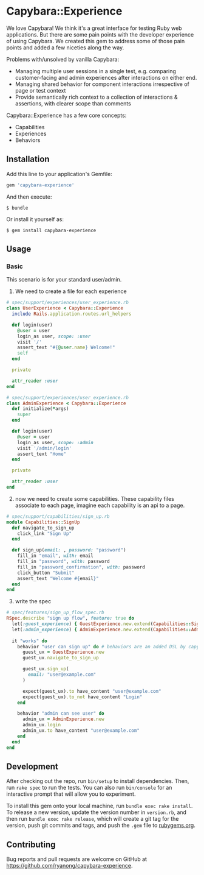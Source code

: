 # Capybara::Experience
We love Capybara! We think it's a great interface for testing Ruby web applications. But there are some pain points with the developer experience of using Capybara. We created this gem to address some of those pain points and added a few niceties along the way.

Problems with/unsolved by vanilla Capybara:
* Managing multiple user sessions in a single test, e.g. comparing customer-facing and admin experiences after interactions on either end.
* Managing shared behavior for component interactions irrespective of page or test context
* Provide semantically rich context to a collection of interactions & assertions, with clearer scope than comments 

Capybara::Experience has a few core concepts:
* Capabilities
* Experiences 
* Behaviors

## Installation

Add this line to your application's Gemfile:

```ruby
gem 'capybara-experience'
```

And then execute:

    $ bundle

Or install it yourself as:

    $ gem install capybara-experience

## Usage

### Basic
This scenario is for your standard user/admin.
1. We need to create a file for each experience

```ruby
# spec/support/experiences/user_experience.rb
class UserExperience < Capybara::Experience
  include Rails.application.routes.url_helpers

  def login(user)
    @user = user
    login_as user, scope: :user
    visit '/'
    assert_text "#{@user.name} Welcome!"
    self
  end

  private

  attr_reader :user
end
```

```ruby
# spec/support/experiences/user_experience.rb
class AdminExperience < Capybara::Experience
  def initialize(*args)
    super
  end

  def login(user)
    @user = user
    login_as user, scope: :admin
    visit '/admin/login'
    assert_text "Home"
  end

  private

  attr_reader :user
end
```

2. now we need to create some capabilities. These capability files associate to each page, imagine each capability is an api to a page.

```ruby
# spec/support/capabilities/sign_up.rb
module Capabilities::SignUp
  def navigate_to_sign_up
    click_link "Sign Up"
  end

  def sign_up(email: , password: "password")
    fill_in "email", with: email
    fill_in "password", with: password
    fill_in "password_confirmation", with: password
    click_button "Submit"
    assert_text "Welcome #{email}"
  end
end
```

3. write the spec
```ruby
# spec/features/sign_up_flow_spec.rb
RSpec.describe "sign up flow", feature: true do
  let(:guest_experience) { GuestExperience.new.extend(Capabilities::SignUp) }
  let(:admin_experience) { AdminExperience.new.extend(Capabilities::Admin::ManageUser) }
  
  it "works" do
    behavior "user can sign up" do # behaviors are an added DSL by capybara-experiences to group interactions & assertions
      guest_ux = GuestExperience.new
      guest_ux.navigate_to_sign_up

      guest_ux.sign_up(
        email: "user@example.com"
      )

      expect(guest_ux).to have_content "user@example.com"
      expect(guest_ux).to_not have_content "Login"
    end

    behavior "admin can see user" do
      admin_ux = AdminExperience.new
      admin_ux.login
      admin_ux.to have_content "user@example.com"
    end
  end
end
```

## Development

After checking out the repo, run `bin/setup` to install dependencies. Then, run `rake spec` to run the tests. You can also run `bin/console` for an interactive prompt that will allow you to experiment.

To install this gem onto your local machine, run `bundle exec rake install`. To release a new version, update the version number in `version.rb`, and then run `bundle exec rake release`, which will create a git tag for the version, push git commits and tags, and push the `.gem` file to [rubygems.org](https://rubygems.org).

## Contributing

Bug reports and pull requests are welcome on GitHub at https://github.com/ryanong/capybara-experience.
